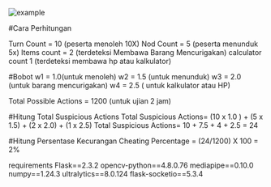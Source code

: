 ![example](https://github.com/user-attachments/assets/99362543-589f-439a-ad5d-78a0b9fe18c8)


#Cara Perhitungan

Turn Count = 10 (peserta menoleh 10X)
Nod Count = 5 (peserta menunduk 5x)
Items count = 2 (terdeteksi Membawa Barang Mencurigakan)
calculator count 1 (terdeteksi membawa hp atau kalkulator) 

#Bobot
w1 = 1.0(untuk menoleh)
w2 = 1.5 (untuk menunduk)
w3 = 2.0 (untuk barang mencurigakan)
w4 = 2.5 ( untuk kalkulator atau HP)

Total Possible Actions = 1200 (untuk ujian 2 jam)

#Hitung Total Suspicious Actions
Total Suspicious Actions= (10 x 1.0 ) + (5 x 1.5) + (2 x 2.0) + (1 x 2.5)
Total Suspicious Actions= 10 + 7.5 + 4 + 2.5 = 24

#Hitung Persentase Kecurangan
Cheating Percentage = (24/1200) X 100 = 2%


requirements
Flask==2.3.2
opencv-python==4.8.0.76
mediapipe==0.10.0
numpy==1.24.3
ultralytics==8.0.124
flask-socketio==5.3.4



